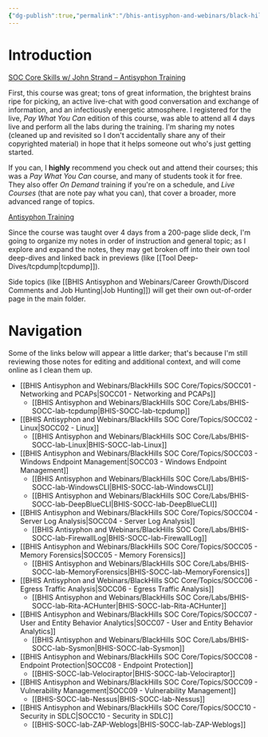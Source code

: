 ```yaml
---
{"dg-publish":true,"permalink":"/bhis-antisyphon-and-webinars/black-hills-soc-core/bhis-socc-notes-overview/"}
---
```


# Introduction

[SOC Core Skills w/ John Strand – Antisyphon Training](https://www.antisyphontraining.com/on-demand-courses/soc-core-skills-w-john-strand/)

First, this course was great; tons of great information, the brightest brains ripe for picking, an active live-chat with good conversation and exchange of information, and an infectiously energetic atmosphere. I registered for the live, *Pay What You Can* edition of this course, was able to attend all 4 days live and perform all the labs during the training. I'm sharing my notes (cleaned up and revisited so I don't accidentally share any of their copyrighted material) in hope that it helps someone out who's just getting started. 

If you can, I **highly** recommend you check out and attend their courses; this was a *Pay What You Can* course, and many of students took it for free. They also offer *On Demand* training if you're on a schedule, and *Live Courses* (that are note pay what you can), that cover a broader, more advanced range of topics.

[Antisyphon Training](https://www.antisyphontraining.com/)

Since the course was taught over 4 days from a 200-page slide deck, I'm going to organize my notes in order of instruction and general topic; as I explore and expand the notes, they may get broken off into their own tool deep-dives and linked back in previews (like [[Tool Deep-Dives/tcpdump\|tcpdump]]).

Side topics (like [[BHIS Antisyphon and Webinars/Career Growth/Discord Comments and Job Hunting\|Job Hunting]]) will get their own out-of-order page in the main folder.

# Navigation
Some of the links below will appear a little darker; that's because I'm still reviewing those notes for editing and additional context, and will come online as I clean them up.

- [[BHIS Antisyphon and Webinars/BlackHills SOC Core/Topics/SOCC01 - Networking and PCAPs\|SOCC01 - Networking and PCAPs]]
	- [[BHIS Antisyphon and Webinars/BlackHills SOC Core/Labs/BHIS-SOCC-lab-tcpdump\|BHIS-SOCC-lab-tcpdump]]
- [[BHIS Antisyphon and Webinars/BlackHills SOC Core/Topics/SOCC02 - Linux\|SOCC02 - Linux]]
	- [[BHIS Antisyphon and Webinars/BlackHills SOC Core/Labs/BHIS-SOCC-lab-Linux\|BHIS-SOCC-lab-Linux]]
- [[BHIS Antisyphon and Webinars/BlackHills SOC Core/Topics/SOCC03 - Windows Endpoint Management\|SOCC03 - Windows Endpoint Management]]
	- [[BHIS Antisyphon and Webinars/BlackHills SOC Core/Labs/BHIS-SOCC-lab-WindowsCLI\|BHIS-SOCC-lab-WindowsCLI]]
	- [[BHIS Antisyphon and Webinars/BlackHills SOC Core/Labs/BHIS-SOCC-lab-DeepBlueCLI\|BHIS-SOCC-lab-DeepBlueCLI]]
- [[BHIS Antisyphon and Webinars/BlackHills SOC Core/Topics/SOCC04 - Server Log Analysis\|SOCC04 - Server Log Analysis]]
	- [[BHIS Antisyphon and Webinars/BlackHills SOC Core/Labs/BHIS-SOCC-lab-FirewallLog\|BHIS-SOCC-lab-FirewallLog]]
- [[BHIS Antisyphon and Webinars/BlackHills SOC Core/Topics/SOCC05 - Memory Forensics\|SOCC05 - Memory Forensics]]
	- [[BHIS Antisyphon and Webinars/BlackHills SOC Core/Labs/BHIS-SOCC-lab-MemoryForensics\|BHIS-SOCC-lab-MemoryForensics]]
- [[BHIS Antisyphon and Webinars/BlackHills SOC Core/Topics/SOCC06 - Egress Traffic Analysis\|SOCC06 - Egress Traffic Analysis]]
	- [[BHIS Antisyphon and Webinars/BlackHills SOC Core/Labs/BHIS-SOCC-lab-Rita-ACHunter\|BHIS-SOCC-lab-Rita-ACHunter]]
- [[BHIS Antisyphon and Webinars/BlackHills SOC Core/Topics/SOCC07 - User and Entity Behavior Analytics\|SOCC07 - User and Entity Behavior Analytics]]
	- [[BHIS Antisyphon and Webinars/BlackHills SOC Core/Labs/BHIS-SOCC-lab-Sysmon\|BHIS-SOCC-lab-Sysmon]]
- [[BHIS Antisyphon and Webinars/BlackHills SOC Core/Topics/SOCC08 - Endpoint Protection\|SOCC08 - Endpoint Protection]]
	- [[BHIS-SOCC-lab-Velociraptor\|BHIS-SOCC-lab-Velociraptor]]
- [[BHIS Antisyphon and Webinars/BlackHills SOC Core/Topics/SOCC09 - Vulnerability Management\|SOCC09 - Vulnerability Management]]
	- [[BHIS-SOCC-lab-Nessus\|BHIS-SOCC-lab-Nessus]]
- [[BHIS Antisyphon and Webinars/BlackHills SOC Core/Topics/SOCC10 - Security in SDLC\|SOCC10 - Security in SDLC]]
	- [[BHIS-SOCC-lab-ZAP-Weblogs\|BHIS-SOCC-lab-ZAP-Weblogs]]
